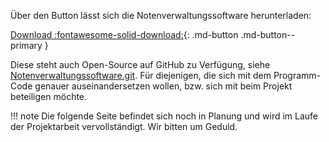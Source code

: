 Über den Button lässt sich die Notenverwaltungssoftware herunterladen:

[Download :fontawesome-solid-download:](#){: .md-button .md-button--primary }

Diese steht auch Open-Source auf GitHub zu Verfügung, siehe [Notenverwaltungssoftware.git](https://github.com/notenverwaltung/Notenverwaltungssoftware).
Für diejenigen, die sich mit dem Programm-Code genauer auseinandersetzen wollen, bzw. sich mit beim Projekt beteiligen möchte.

!!! note
    Die folgende Seite befindet sich noch in Planung und wird im Laufe der Projektarbeit vervollständigt.
    Wir bitten um Geduld.

